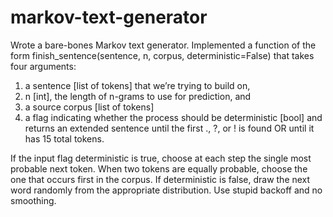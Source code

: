 # markov-text-generator
Wrote a bare-bones Markov text generator.
Implemented a function of the form
finish_sentence(sentence, n, corpus, deterministic=False)
that takes four arguments:
1. a sentence [list of tokens] that we’re trying to build on,
2. n [int], the length of n-grams to use for prediction, and
3. a source corpus [list of tokens]
4. a flag indicating whether the process should be deterministic [bool]
and returns an extended sentence until the first ., ?, or ! is found OR until it has 15 total
tokens.


If the input flag deterministic is true, choose at each step the single most probable next
token. When two tokens are equally probable, choose the one that occurs first in the corpus.
If deterministic is false, draw the next word randomly from the appropriate distribution.
Use stupid backoff and no smoothing.
